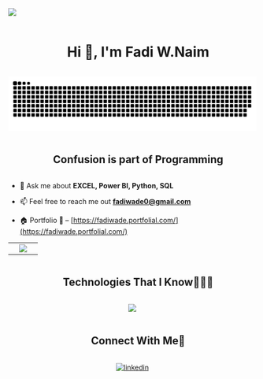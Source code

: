 
<!--horizontal divider(gradiant)-->
<img src="https://user-images.githubusercontent.com/73097560/115834477-dbab4500-a447-11eb-908a-139a6edaec5c.gif">

<!--h1 without bottom border-->
<div >
  <ul align="center">
    <summary><h1 style="display: inline-block">Hi 👋, I'm Fadi W.Naim</h1></summary>
  </ul>
</div>


<!--- snake -->
<div align="center">
  <img  src="https://github.com/1999AZZAR/1999AZZAR/blob/readme/resources/img/grid-snake.svg"
       alt="snake" /></a>
</div>


<!--h2 without bottom border-->
<div >
  <ul align="center">
    <summary><h2 style="display: inline-block">Confusion is part of Programming</h2></summary>
  </ul>
</div>


<!--Intro start-->

- 💬 Ask me about **EXCEL, Power BI, Python, SQL**

- 📫 Feel free to reach me out **fadiwade0@gmail.com**

- 🏠 Portfolio **👋** –  [https://fadiwade.portfolial.com/](https://fadiwade.portfolial.com/)
<!--Intro end-->



<!--- stats & Trophy (start) -->
<p align="center">
  <!--- stats (start) -->
<table align="center">
<tr border="none">


<td width="50%" align="center">

  <img  align="center"  src="https://github-readme-stats.anuraghazra1.vercel.app/api/top-langs/?username=0fadi&theme=dark&hide_border=false&no-bg=true&no-frame=true&langs_count=10"/>
  
  </td>
</tr>
</table>

<!--- trophy (start) -->


</p>        
<!--- stats (end) -->


<!--h1 without bottom border-->
<div >
  <ul align="center">
    <summary><h2 style="display: inline-block">Technologies That I Know👨🏻‍💻</h2></summary>
  </ul>
</div>
<!--tech stack icons-->
<p align="center">
  <a href="https://skillicons.dev">
    <img src="https://skillicons.dev/icons?i=postgres,dynamodb,github,html,java,js,mongodb,mysql,py&vscode=14" />
  </a>
</p>

<!-- Connect with me -->
<!--h2 without bottom border-->
<div >
  <ul align="center">
    <summary><h2 style="display: inline-block">Connect With Me🤝</h2></summary>
  </ul>


<!--icons and links-->
<p align="center">
<a href="https://www.linkedin.com/in/fadi-wade-155a39250/" target="blank"><img align="center" src="https://user-images.githubusercontent.com/88904952/234979284-68c11d7f-1acc-4f0c-ac78-044e1037d7b0.png" alt="linkedin" height="50" width="50" /></a>

  
</p>


<!--profile visit count-->
